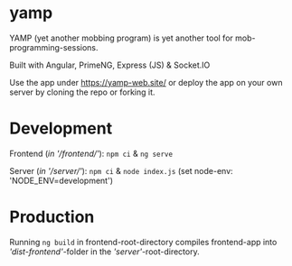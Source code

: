 # yamp

YAMP (yet another mobbing program) is yet another tool for mob-programming-sessions.

Built with Angular, PrimeNG, Express (JS) & Socket.IO

Use the app under https://yamp-web.site/ 
or deploy the app on your own server by cloning the repo 
or forking it.


# Development
 
Frontend (_in '/frontend/'_): `npm ci` & `ng serve`

Server (_in '/server/'_): `npm ci` & `node index.js` (set node-env: 'NODE_ENV=development')

# Production

Running `ng build` in frontend-root-directory compiles frontend-app into _'dist-frontend'_-folder 
in the _'server'_-root-directory.
